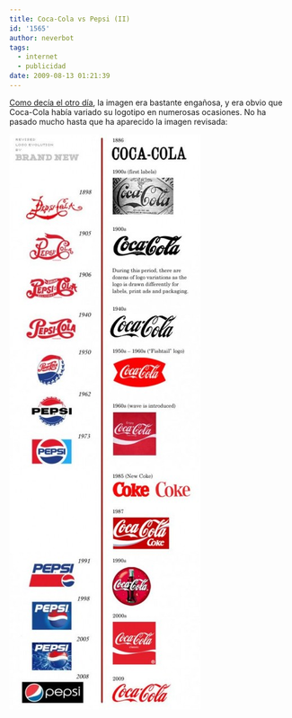 ```yaml
---
title: Coca-Cola vs Pepsi (II)
id: '1565'
author: neverbot
tags:
  - internet
  - publicidad
date: 2009-08-13 01:21:39
---
```


[Como decía el otro día](https://neverbot.com/coca-cola-vs-pepsi/), la imagen era bastante engañosa, y era obvio que Coca-Cola había variado su logotipo en numerosas ocasiones. No ha pasado mucho hasta que ha aparecido la imagen revisada:

![Revised Pepsi vs CocaCola](./coca-cola-vs-pepsi-ii/Revised-Pepsi-vs-CocaCola-341x1024.jpg "Revised Pepsi vs CocaCola")